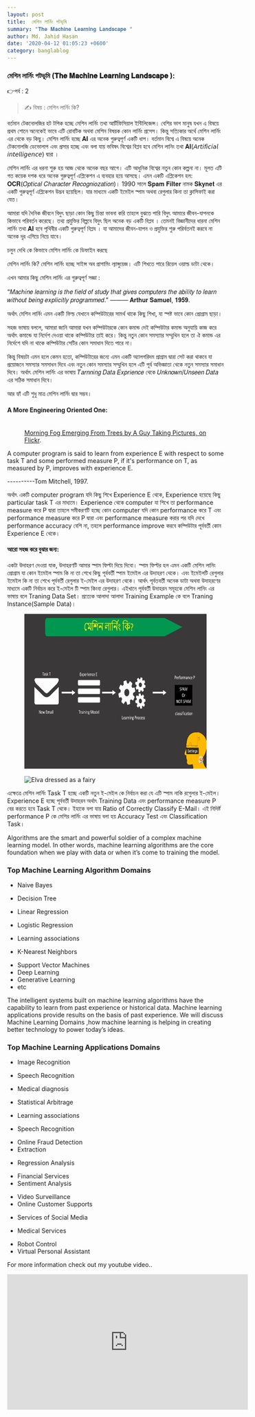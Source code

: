 ```yaml
---
layout: post
title:  মেশিন লার্নিং পটভূমি
summary: "𝐓𝐡𝐞 𝐌𝐚𝐜𝐡𝐢𝐧𝐞 𝐋𝐞𝐚𝐫𝐧𝐢𝐧𝐠 𝐋𝐚𝐧𝐝𝐬𝐜𝐚𝐩𝐞 "
author: Md. Jahid Hasan
date: '2020-04-12 01:05:23 +0600'
category: banglablog
---
```



### মেশিন লার্নিং পটভূমি (𝐓𝐡𝐞 𝐌𝐚𝐜𝐡𝐢𝐧𝐞 𝐋𝐞𝐚𝐫𝐧𝐢𝐧𝐠 𝐋𝐚𝐧𝐝𝐬𝐜𝐚𝐩𝐞 ):
👉পর্ব : 2
> ✍ বিষয় :  মেশিন লার্নিং কি?

বর্তমান টেকনোলজির হট টপিক হচ্ছে মেশিন লার্নিং তথা আর্টিফিসিয়াল ইন্টিলিজেন্স। বেশির ভাগ মানুষ যখন এ বিষয়ে প্রথম শোনে অনেকেই ভাবে এটি রোবটিক অথবা মেশিন বিষয়ক কোন লার্নিং প্রসেস। কিন্তু সত্যিকার অর্থে মেশিন লার্নিং এর থেকে বড় কিছু। মেশিন লার্নিং হচ্ছে 𝐀𝐈 এর অনেক গুরুত্বপূর্ণ একটি ধাপ। বর্তমান বিশ্বে এ বিষয়ে অনেক টেকনোলজি ডেভোলাপ এবং প্রসার হচ্ছে এবং বলা যায় ভবিষৎ বিশ্বের বিপ্লব হবে মেশিন লানিং তথা 𝐀𝐈(𝘈𝘳𝘵𝘪𝘧𝘪𝘤𝘪𝘢𝘭 𝘪𝘯𝘵𝘦𝘭𝘭𝘪𝘨𝘦𝘯𝘤𝘦) দ্বারা ।

মেশিন লার্নিং এর ধরনা শুরু হয় আজ থেকে অনেক বছর আগে। এটি আধুনিক বিশ্বের নতুন কোন কল্পনা না। মূলত এটি গত কয়েক দশক ধরে অনেক গুরুত্বপূর্ণ এপ্লিকেশন এ ব্যবহার হয়ে আসছে। এমন একটি এপ্লিকেশন হল: 𝐎𝐂𝐑(𝑂𝑝𝑡𝑖𝑐𝑎𝑙 𝐶ℎ𝑎𝑟𝑎𝑐𝑡𝑒𝑟 𝑅𝑒𝑐𝑜𝑔𝑛𝑖𝑜𝑧𝑎𝑡𝑖𝑜𝑛)। 1990 সালে 𝐒𝐩𝐚𝐦 𝐅𝐢𝐥𝐭𝐞𝐫 নামক 𝐒𝐤𝐲𝐧𝐞𝐭 এর একটি গুরুত্বপূর্ণ এপ্লিকেশন উদ্ভব হয়েছিল। যার মাধ্যমে একটি ইমেইল স্পাম অথবা রেগুলার কিনা তা ক্লাসিফাই করা যেত।

আমারা যদি দৈনিক জীবনে বিদুৎ ছাড়া কোন কিছু চিন্তা ভাবনা করি তাহলে বুঝতে পারি বিদুৎ আমারে জীবন-যাপনকে কিভাবে পরিবর্তন করেছে। তথ্য প্রযুক্তির বিল্পবে বিদুৎ ছিল অনেক বড় একটি বিপ্লব । তেমনই বিজ্ঞানীদের ধারনা মেশিন লার্নিং তথা 𝐀𝐈 হবে পৃথিবীর একটি গুরুত্বপূর্ণ বিপ্লব । যা আমাদের জীবন-যাপন ও প্রযুক্তির শুরু পরির্বতনই করবে না অনেক দূর এগিয়ে নিয়ে যাবে।

চলুন দেখি কে কিভাবে মেশিন লার্নিং কে ডিফাইন করছে

মেশিন লার্নিং কি? মেশিন লার্নিং হচ্ছে সাইন্স অব প্রাগামিং ল্যাঙ্গুয়েজ। এটি শিখতে পারে রিয়েল ওয়াল্ড ডাটা থেকে।

এখন আমার কিছু মেশিন লার্নিং এর গুরুত্বপূর্ণ সজ্ঞা :

“𝑀𝑎𝑐ℎ𝑖𝑛𝑒 𝑙𝑒𝑎𝑟𝑛𝑖𝑛𝑔 𝑖𝑠 𝑡ℎ𝑒 𝑓𝑖𝑒𝑙𝑑 𝑜𝑓 𝑠𝑡𝑢𝑑𝑦 𝑡ℎ𝑎𝑡 𝑔𝑖𝑣𝑒𝑠 𝑐𝑜𝑚𝑝𝑢𝑡𝑒𝑟𝑠 𝑡ℎ𝑒 𝑎𝑏𝑖𝑙𝑖𝑡𝑦 𝑡𝑜 𝑙𝑒𝑎𝑟𝑛 𝑤𝑖𝑡ℎ𝑜𝑢𝑡 𝑏𝑒𝑖𝑛𝑔 𝑒𝑥𝑝𝑙𝑖𝑐𝑖𝑡𝑙𝑦 𝑝𝑟𝑜𝑔𝑟𝑎𝑚𝑚𝑒𝑑.”
              ——— 𝐀𝐫𝐭𝐡𝐮𝐫 𝐒𝐚𝐦𝐮𝐞𝐥, 𝟏𝟗𝟓𝟗.

অর্থাৎ মেশিন লার্নিং এমন একটি ফিল্ড যেখানে কম্পিউটারের সামর্থ থাকে কিছু শিখা, যা স্পষ্ট ভাবে কোন প্রোগ্রাম ছাড়া।

সহজ ভাষায় বললে, আমারা জানি আমারা যখন কম্পিউটারকে কোন কমান্ড দেই কম্পিউটার কমান্ড অনুযায়ি কাজ করে অর্থাৎ কমান্ডে যা নির্দেশ দেওয়া থাকে কম্পিউটার তাই করে। কিন্তু নতুন কোন সমস্যাার সম্মুখিন হলে তা ঐ কমান্ড এর নির্দেশে যদি না থাকে কম্পিউটার সেটির কোন সমাধান দিতে পারে না।

কিন্তু বিষয়টা এমন হলে কেমন হতো, কম্পিউটারের জন্যে এমন একটি অ্যালগরিদম প্রাগ্রাম দ্বারা সেট করা থাকবে যা প্রয়োজনে সমস্যার সমসাধন দিবে এবং নতুন কোন সমস্যার সম্মুখিন হলে এটি পূর্ব অভিজ্ঞাতা থেকে নতুন সমস্যার সমাধান দিবে। অর্থাৎ মেশিন লার্নিং এর ভাষায় 𝑇𝑎𝑟𝑛𝑛𝑖𝑛𝑔 𝐷𝑎𝑡𝑎 𝐸𝑥𝑝𝑟𝑖𝑒𝑛𝑐𝑒 থেকে 𝑈𝑛𝑘𝑛𝑜𝑤𝑛/𝑈𝑛𝑠𝑒𝑒𝑛 𝐷𝑎𝑡𝑎 এর সঠিক সমাধান দিবে।

আর হ্যাঁ এটি শুধু মাত্র মেশিন লার্নিং দ্বার সম্ভব।

#### A More Engineering Oriented One:
<figure>
	<a href="http://farm9.staticflickr.com/8426/7758832526_cc8f681e48_b.jpg"><img src="http://farm9.staticflickr.com/8426/7758832526_cc8f681e48_c.jpg" alt=""></a>
	<figcaption><a href="http://www.flickr.com/photos/80901381@N04/7758832526/" title="Morning Fog Emerging From Trees by A Guy Taking Pictures, on Flickr">Morning Fog Emerging From Trees by A Guy Taking Pictures, on Flickr</a>.</figcaption>
</figure>


A computer program is said to learn from experience E with respect to some task  T and some performed measure P, if it's performance on T, as measured by P, improves with experience E.

----------Tom Mitchell, 1997.

অর্থাৎ একটি computer program যদি কিছু শিখে Experience E থেকে,  Experience হয়েছে কিছু particular task T এর মাধ্যমে। Experience থেকে computer যা শিখে তা performance measure করে P দ্বারা তাহলে সমীকরণটি হচ্ছে  কোন computer যদি কোন performance করে T এবং performance measure  করে P দ্বারা এবং performance measure করার পর যদি দেখে performance accuracy বেশি না, তহলে performance improve করবে  কম্পিউটার পূর্ববর্তী কোন Experience E থেকে।


#### আরো সহজ করে বুঝার জন্য:
একটা উদাহরণ দেওয়া যাক, উদাহরণটি আমার স্পাম ফিল্টা দিয়ে দিবো। স্পাম ফিল্টর হল এমন একটি মেশিন লানিং প্রোগ্রাম যা কোন ইমেইল স্পাম কি না তা শেখে কিছু পূর্ববর্তী স্পাম ইমেইল এর উদাহরণ থেকে। এবং ইমেইলটি রেগুলার ইমেইল কি না তা শেখে পূর্ববর্তী রেগুলার ই-মেইল এর উদাহরণ থেকে। আর্থৎ পূর্বতবর্তী অনেক ডাটা অথবা উদাহরণের মাধ্যমে একটি নির্বাচন করে ই-মেইল টি স্পাম কিংবা রেগুলার। এইখানে পূর্ববর্তী উদাহরন সমূহকে মেশিন লানিং এর ভাষায় বলে Traning Data Set। প্রত্যেক আলাদা আলাদা Training Example কে বলে Traning Instance(Sample Data)।



<figure>
    <img src="/assets/img/bangla_blog/ml-basic-cover-spam.png" height="360" width="720" alt="spam">
</figure>


<figure>
  <img srcset="/assets/img/bangla_blog/ml-basic-cover-spam.png 480w,
               /assets/img/bangla_blog/ml-basic-cover-spam.png 800w"
       sizes="(max-width: 600px) 480px,
              720px"
       src="/assets/img/bangla_blog/ml-basic-cover-spam.png"
       alt="Elva dressed as a fairy">
</figure>


এক্ষেত্রে মেশিন লার্নিং Task T হচ্ছে একটি নতুন ই-মেইল কে নির্বাচন করা যে এটি স্পাম নাকি রগেুলার ই-মেইল। Experience E হচ্ছে পূর্ববর্তী উদাহরন অর্থাৎ Training Data এবং performance measure P বের করতে হবে Task T  থেকে। ইহাকে বলা যায় Ratio of Correctly Classify E-Mail। এই নিদির্ষ্ট performance P কে মেশির লার্নিং এর ভাষায় বলা হয় Accuracy Test এবং Classification Task।


Algorithms are the smart and powerful soldier of a complex machine learning model. In other words, machine learning algorithms are the core foundation when we play with data or when it’s come to training the model.
### Top Machine Learning Algorithm Domains
* Naive Bayes
+ Decision Tree
- Linear Regression
* Logistic Regression
+ Learning associations
- K-Nearest Neighbors
* Support Vector Machines
* Deep Learning
* Generative Learning
* etc

The intelligent systems built on machine learning algorithms have the capability to learn from past experience or historical data. Machine learning applications provide results on the basis of past experience. We will discuss Machine Learning Domains ,how machine learning is helping in creating better technology to power today’s ideas.
### Top Machine Learning Applications Domains
* Image Recognition
+ Speech Recognition
- Medical diagnosis
* Statistical Arbitrage
+ Learning associations
- Speech Recognition
* Online Fraud Detection
* Extraction
+ Regression Analysis
- Financial Services
- Sentiment Analysis
* Video Surveillance
* Online Customer Supports
+ Services of Social Media
-  Medical Services
+ Robot Control
+ Virtual Personal Assistant

For more information check out my youtube video..
<iframe width="560" height="315" src="https://www.youtube.com/embed/FQKwZAJWa_M" frameborder="0"></iframe>

